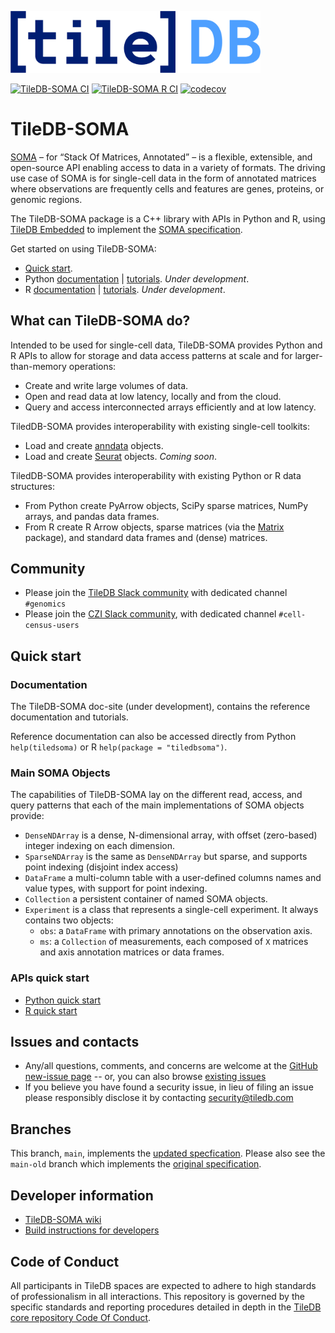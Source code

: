 <a href="https://tiledb.com"><img src="https://github.com/TileDB-Inc/TileDB/raw/dev/doc/source/_static/tiledb-logo_color_no_margin_@4x.png" alt="TileDB logo" width="400"></a>

[![TileDB-SOMA CI](https://github.com/single-cell-data/TileDB-SOMA/actions/workflows/ci.yml/badge.svg)](https://github.com/single-cell-data/TileDB-SOMA/actions/workflows/ci.yml)
[![TileDB-SOMA R CI](https://github.com/single-cell-data/TileDB-SOMA/actions/workflows/r-ci.yml/badge.svg)](https://github.com/single-cell-data/TileDB-SOMA/actions/workflows/r-ci.yml)
[![codecov](https://codecov.io/github/single-cell-data/TileDB-SOMA/branch/main/graph/badge.svg)](https://codecov.io/github/single-cell-data/TileDB-SOMA)


# TileDB-SOMA

[SOMA](https://github.com/single-cell-data/SOMA/tree/main) – for “Stack Of Matrices, Annotated” – is a flexible, extensible, and open-source API enabling access to data in a variety of formats. The driving use case of SOMA is for single-cell data in the form of annotated matrices where observations are frequently cells and features are genes, proteins, or genomic regions.

The TileDB-SOMA package is a C++ library with APIs in Python and R, using [TileDB
Embedded](https://github.com/TileDB-Inc/TileDB) to implement the
[SOMA specification](https://github.com/single-cell-data/SOMA/blob/main/abstract_specification.md).

Get started on using TileDB-SOMA:

* [Quick start](#quick-start).
* Python [documentation](#tiledb-soma) | [tutorials](#tiledb-soma). *Under development*.
* R [documentation](#tiledb-soma) | [tutorials](#tiledb-soma). *Under development*.

## What can TileDB-SOMA do?

Intended to be used for single-cell data, TileDB-SOMA provides Python and R APIs to allow for storage and data access patterns at scale and for larger-than-memory operations:

* Create and write large volumes of data.
* Open and read data at low latency, locally and from the cloud.
* Query and access interconnected arrays efficiently and at low latency.

TiledDB-SOMA provides interoperability with existing single-cell toolkits:

* Load and create [anndata](https://anndata.readthedocs.io/en/latest/) objects.
* Load and create [Seurat](https://satijalab.org/seurat/) objects. *Coming soon*.

TiledDB-SOMA provides interoperability with existing Python or R data structures:

* From Python create PyArrow objects, SciPy sparse matrices, NumPy arrays, and pandas data frames.
* From R create R Arrow objects, sparse matrices (via the [Matrix](https://cran.r-project.org/package=Matrix) package), and standard data frames and (dense) matrices.


## Community

* Please join the [TileDB Slack community](https://tiledb-community.slack.com/join/shared_invite/zt-ndq1ipwl-QcithaWG6j1BImtuQGSpag#/shared-invite/email) with dedicated channel `#genomics`
* Please join the [CZI Slack community](https://cziscience.slack.com/), with dedicated
channel `#cell-census-users`


## Quick start

### Documentation

The TileDB-SOMA doc-site (under development), contains the reference documentation and tutorials.

Reference documentation can also be accessed directly from Python `help(tiledsoma)` or R `help(package = "tiledbsoma")`.

### Main SOMA Objects

The capabilities of TileDB-SOMA lay on the different read, access, and query patterns that each of the main implementations of SOMA objects provide:

* `DenseNDArray` is a dense, N-dimensional array, with offset (zero-based) integer indexing on each dimension.
* `SparseNDArray` is the same as `DenseNDArray` but sparse, and supports point indexing (disjoint index access)
* `DataFrame`  a multi-column table with a user-defined columns names and value types, with support for point indexing. 
* `Collection` a persistent container of named SOMA objects.
* `Experiment` is a class that represents a single-cell experiment. It always contains two objects:
	* `obs`: a  `DataFrame` with primary annotations on the observation axis.
	* `ms`: a  `Collection` of measurements, each composed of `X` matrices and axis annotation matrices or data frames.

### APIs quick start

* [Python quick start](https://github.com/single-cell-data/TileDB-SOMA/wiki/Python-quick-start)
* [R quick start](https://github.com/single-cell-data/TileDB-SOMA/wiki/R-quick-start)

## Issues and contacts

* Any/all questions, comments, and concerns are welcome at the [GitHub new-issue page](https://github.com/single-cell-data/TileDB-SOMA/issues/new/choose) -- or, you can also browse [existing issues](https://github.com/single-cell-data/TileDB-SOMA/issues)
* If you believe you have found a security issue, in lieu of filing an issue please responsibly disclose it by contacting [security@tiledb.com](mailto:security@tiledb.com)

## Branches

This branch, `main`, implements the [updated specfication](https://github.com/single-cell-data/SOMA/blob/main/abstract_specification.md).  Please also see the `main-old` branch which implements the [original specification](https://github.com/single-cell-data/TileDB-SOMA/blob/main-old/spec/specification.md).

## Developer information

* [TileDB-SOMA wiki](https://github.com/single-cell-data/TileDB-SOMA/wiki)
* [Build instructions for developers](libtiledbsoma/README.md)

## Code of Conduct

All participants in TileDB spaces are expected to adhere to high standards of
professionalism in all interactions. This repository is governed by the
specific standards and reporting procedures detailed in depth in the
[TileDB core repository Code Of Conduct](
https://github.com/TileDB-Inc/TileDB/blob/dev/CODE_OF_CONDUCT.md).

<!-- links -->
[tiledb]: https://github.com/TileDB-Inc/TileDB
